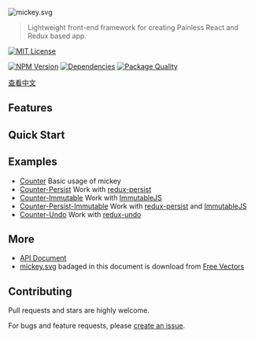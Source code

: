 ![mickey.svg](https://cdn.rawgit.com/mickey/mickey/master/mickey.svg)

> Lightweight front-end framework for creating Painless React and Redux based app.

[![MIT License](https://img.shields.io/badge/license-MIT_License-green.svg?style=flat-square)](https://github.com/mickey/mickey/blob/master/LICENSE)

[![NPM Version](https://img.shields.io/npm/v/mickey.svg?style=flat-square)](https://www.npmjs.com/package/mickey)
[![Dependencies](https://david-dm.org/mickey/mickey/status.svg)](https://david-dm.org/mickey/mickey)
[![Package Quality](http://npm.packagequality.com/shield/mickey.svg)](http://packagequality.com/#?package=mickey)

[查看中文](./docs/zh-CN/README.md)

## Features

## Quick Start

## Examples

- [Counter](./examples/counter) Basic usage of mickey
- [Counter-Persist](./examples/counter-persist) Work with [redux-persist](https://github.com/rt2zz/redux-persist)
- [Counter-Immutable](./examples/counter-immutable) Work with [ImmutableJS](https://github.com/facebook/immutable-js/)
- [Counter-Persist-Immutable](./examples/counter-persist-immutable) Work with [redux-persist](https://github.com/rt2zz/redux-persist) and [ImmutableJS](https://github.com/facebook/immutable-js/)
- [Counter-Undo](./examples/counter-undo) Work with [redux-undo](https://github.com/omnidan/redux-undo)


## More

- [API Document](./docs/en-US/API.md)
- [mickey.svg](./mickey.svg) badaged in this document is download from [Free Vectors](http://all-free-download.com/free-vector/download/disney-disney-vector_288586.html)

## Contributing

Pull requests and stars are highly welcome.

For bugs and feature requests, please [create an issue](https://github.com/mickey/mickey/issues/new).
